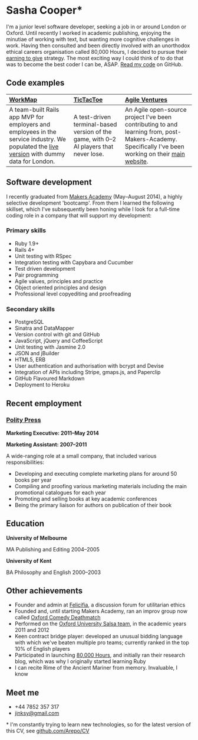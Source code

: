 Sasha Cooper*
==

I'm a junior level software developer, seeking a job in or around London or Oxford. Until recently I worked in academic publishing, enjoying the minutiae of working with text, but wanting more cognitive challenges in work. Having then consulted and been directly involved with an unorthodox ethical careers organisation called 80,000 Hours, I decided to pursue their [earning to give](https://80000hours.org/earning-to-give/) strategy. The most exciting way I could think of to do that was to become the best coder I can be, ASAP. [Read my code](https://github.com/Arepo) on GitHub.

Code examples
--

| [WorkMap](https://github.com/federicomaffei/WorkMap) | [TicTacToe](https://github.com/Arepo/tictactoe) | [Agile Ventures](https://github.com/Arepo/WebsiteOne) |
|:--------- |:----------- |:---------------- |
| A team-built Rails app MVP for employers and employees in the service industry. We populated the [live version](http://workmap.herokuapp.com/) with dummy data for London. | A test-driven terminal-based version of the game, with 0–2 AI players that never lose. | An Agile open-source project I've been contributing to and learning from, post-Makers-Academy. Specifically I've been working on their [main website](http://www.agileventures.org). |

Software development
--

I recently graduated from [Makers Academy](http://www.makersacademy.com/) (May–August 2014), a highly selective development 'bootcamp'. From them I learned the following skillset, which I've subsequently been honing while I look for a full-time coding role in a company that will support my development:

### Primary skills

  - Ruby 1.9+
  - Rails 4+
  - Unit testing with RSpec
  - Integration testing with Capybara and Cucumber
  - Test­ driven development
  - Pair programming
  - Agile values, principles and practice
  - Object­ oriented principles and design
  - Professional level copyediting and proofreading
  
### Secondary skills

  - PostgreSQL
  - Sinatra and DataMapper
  - Version control with git and GitHub
  - JavaScript, jQuery and CoffeeScript
  - Unit testing with Jasmine 2.0
  - JSON and jBuilder
  - HTML5, ERB
  - User authentication and authorisation with bcrypt and Devise
  - Integration of APIs including Stripe, gmaps.js, and Paperclip
  - GitHub Flavoured Markdown
  - Deployment to Heroku

Recent employment
--

### [Polity Press](http://www.politybooks.com/)

**Marketing Executive: 2011–May 2014**

**Marketing Assistant: 2007–2011**

A wide-ranging role at a small company, that included various responsibilities:

 * Developing and executing complete marketing plans for around 50 books per year
 * Compiling and proofing various marketing materials including the main promotional catalogues for each year
 * Promoting and selling books at key academic conferences
 * Being the primary liaison for authors on publication of their book

Education
--

**University of Melbourne**

MA Publishing and Editing
2004–2005

**University of Kent**

BA Philosophy and English
2000–2003 

Other achievements
--

 * Founder and admin at [Felicifia](http://felicifia.org/), a discussion forum for utilitarian ethics
 * Founded and, until starting Makers Academy, ran an improv group now called [Oxford Comedy Deathmatch](http://www.meetup.com/Improv-workshops-with-Oxford-Comedy-Deathmatch/)
 * Performed on the [Oxford University Salsa team](http://www.onsalsa.com/uni-salsa-team/), in the academic years 2011 and 2012
 * Keen contract bridge player: developed an unusual bidding language with which we've beaten multiple pro teams; currently ranked in the top 10% of English players
 * Participated in launching [80,000 Hours](https://80000hours.org/blog/), and initially ran their research blog, which was why I originally started learning Ruby
 * I can recite Rime of the Ancient Mariner from memory. Invaluable, I know

Meet me
--

 * +44 7852 357 317
 * jinksy@gmail.com

\* I'm constantly trying to learn new technologies, so for the latest version of this CV, see [github.com/Arepo/CV](https://github.com/Arepo/CV)
